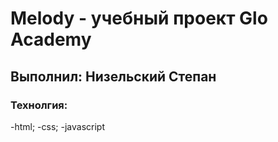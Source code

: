 # Melody - учебный проект Glo Academy
##  Выполнил: Низельский Степан
 
 
### Технолгия:
-html;
-css;
-javascript
